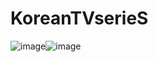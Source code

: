 # KoreanTVserieS
![image](https://github.com/SevimBusraGul78/KoreanTVserieS/assets/116757374/1fa073ad-e778-40d6-be39-9269d1040a56)![image](https://github.com/SevimBusraGul78/KoreanTVserieS/assets/116757374/f327d0ea-2d3d-4186-8795-eb955a699247)

